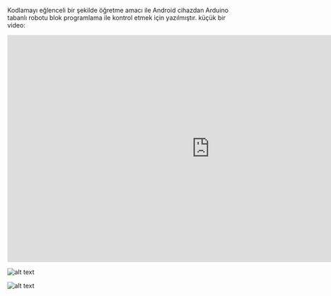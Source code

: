 Kodlamayı eğlenceli bir şekilde öğretme amacı ile Android cihazdan Arduino tabanlı robotu blok programlama ile kontrol etmek için yazılmıştır. 
küçük bir video:
<iframe width="914" height="514" src="https://www.youtube.com/embed/Ttl0oo9MkJE" frameborder="0" allow="accelerometer; autoplay; clipboard-write; encrypted-media; gyroscope; picture-in-picture" allowfullscreen></iframe>


![alt text](https://raw.githubusercontent.com/ahmetkorkmaz82/blocks-android-with-arduino-over-bluetooth/master/Ekran%20G%C3%B6r%C3%BCnt%C3%BCs%C3%BC-1.jpg)


![alt text](https://raw.githubusercontent.com/ahmetkorkmaz82/blocks-android-with-arduino-over-bluetooth/master/Ekran%20G%C3%B6r%C3%BCnt%C3%BCs%C3%BC-2.jpg)
